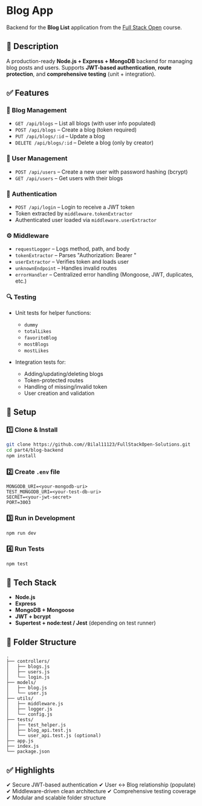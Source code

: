 # Blog App

Backend for the **Blog List** application from the [Full Stack Open](https://fullstackopen.com/en/) course.

## 📌 Description

A production-ready **Node.js + Express + MongoDB** backend for managing blog posts and users.
Supports **JWT-based authentication**, **route protection**, and **comprehensive testing** (unit + integration).

## ✅ Features

### 📝 Blog Management

- `GET /api/blogs` – List all blogs (with user info populated)
- `POST /api/blogs` – Create a blog (token required)
- `PUT /api/blogs/:id` – Update a blog
- `DELETE /api/blogs/:id` – Delete a blog (only by creator)

### 👤 User Management

- `POST /api/users` – Create a new user with password hashing (bcrypt)
- `GET /api/users` – Get users with their blogs

### 🔐 Authentication

- `POST /api/login` – Login to receive a JWT token
- Token extracted by `middleware.tokenExtractor`
- Authenticated user loaded via `middleware.userExtractor`

### ⚙️ Middleware

- `requestLogger` – Logs method, path, and body
- `tokenExtractor` – Parses "Authorization: Bearer <token>"
- `userExtractor` – Verifies token and loads user
- `unknownEndpoint` – Handles invalid routes
- `errorHandler` – Centralized error handling (Mongoose, JWT, duplicates, etc.)

### 🔍 Testing

- Unit tests for helper functions:
    - `dummy`
    - `totalLikes`
    - `favoriteBlog`
    - `mostBlogs`
    - `mostLikes`

- Integration tests for:
    - Adding/updating/deleting blogs
    - Token-protected routes
    - Handling of missing/invalid token
    - User creation and validation

## 🚀 Setup

### 1️⃣ Clone & Install

```bash
git clone https://github.com//Bilal11123/FullStackOpen-Solutions.git
cd part4/blog-backend
npm install
```

### 2️⃣ Create `.env` file

```
MONGODB_URI=<your-mongodb-uri>
TEST_MONGODB_URI=<your-test-db-uri>
SECRET=<your-jwt-secret>
PORT=3003
```

### 3️⃣ Run in Development

```bash
npm run dev
```

### 4️⃣ Run Tests

```bash
npm test
```

## 🧰 Tech Stack

- **Node.js**
- **Express**
- **MongoDB + Mongoose**
- **JWT + bcrypt**
- **Supertest + node:test / Jest** (depending on test runner)

## 📁 Folder Structure

```
.
├── controllers/
│   ├── blogs.js
│   ├── users.js
│   └── login.js
├── models/
│   ├── blog.js
│   └── user.js
├── utils/
│   ├── middleware.js
│   ├── logger.js
│   └── config.js
├── tests/
│   ├── test_helper.js
│   ├── blog_api.test.js
│   └── user_api.test.js (optional)
├── app.js
├── index.js
└── package.json
```

## ✅ Highlights

✔ Secure JWT-based authentication
✔ User ↔ Blog relationship (populate)
✔ Middleware-driven clean architecture
✔ Comprehensive testing coverage
✔ Modular and scalable folder structure
